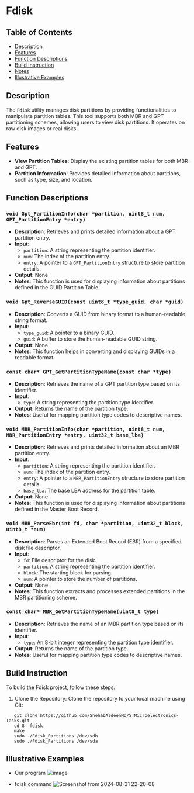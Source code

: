 # Fdisk

## Table of Contents
- [Description](#description)
- [Features](#features)
- [Function Descriptions](#function-descriptions)
- [Build Instruction](#build-instruction)
- [Notes](#notes)
- [Illustrative Examples](#illustrative-examples)

## Description

The `Fdisk` utility manages disk partitions by providing functionalities to manipulate partition tables. This tool supports both MBR and GPT partitioning schemes, allowing users to view disk partitions. It operates on raw disk images or real disks.

## Features

- **View Partition Tables**: Display the existing partition tables for both MBR and GPT.
- **Partition Information**: Provides detailed information about partitions, such as type, size, and location.

## Function Descriptions

### `void Gpt_PartitionInfo(char *partition, uint8_t num, GPT_PartitionEntry *entry)`

- **Description**: Retrieves and prints detailed information about a GPT partition entry.
- **Input**: 
  - `partition`: A string representing the partition identifier.
  - `num`: The index of the partition entry.
  - `entry`: A pointer to a `GPT_PartitionEntry` structure to store partition details.
- **Output**: None
- **Notes**: This function is used for displaying information about partitions defined in the GUID Partition Table.

### `void Gpt_ReverseGUID(const uint8_t *type_guid, char *guid)`

- **Description**: Converts a GUID from binary format to a human-readable string format.
- **Input**: 
  - `type_guid`: A pointer to a binary GUID.
  - `guid`: A buffer to store the human-readable GUID string.
- **Output**: None
- **Notes**: This function helps in converting and displaying GUIDs in a readable format.

### `const char* GPT_GetPartitionTypeName(const char *type)`

- **Description**: Retrieves the name of a GPT partition type based on its identifier.
- **Input**: 
  - `type`: A string representing the partition type identifier.
- **Output**: Returns the name of the partition type.
- **Notes**: Useful for mapping partition type codes to descriptive names.

### `void MBR_PartitionInfo(char *partition, uint8_t num, MBR_PartitionEntry *entry, uint32_t base_lba)`

- **Description**: Retrieves and prints detailed information about an MBR partition entry.
- **Input**: 
  - `partition`: A string representing the partition identifier.
  - `num`: The index of the partition entry.
  - `entry`: A pointer to a `MBR_PartitionEntry` structure to store partition details.
  - `base_lba`: The base LBA address for the partition table.
- **Output**: None
- **Notes**: This function is used for displaying information about partitions defined in the Master Boot Record.

### `void MBR_ParseEbr(int fd, char *partition, uint32_t block, uint8_t *num)`

- **Description**: Parses an Extended Boot Record (EBR) from a specified disk file descriptor.
- **Input**: 
  - `fd`: File descriptor for the disk.
  - `partition`: A string representing the partition identifier.
  - `block`: The starting block for parsing.
  - `num`: A pointer to store the number of partitions.
- **Output**: None
- **Notes**: This function extracts and processes extended partitions in the MBR partitioning scheme.

### `const char* MBR_GetPartitionTypeName(uint8_t type)`

- **Description**: Retrieves the name of an MBR partition type based on its identifier.
- **Input**: 
  - `type`: An 8-bit integer representing the partition type identifier.
- **Output**: Returns the name of the partition type.
- **Notes**: Useful for mapping partition type codes to descriptive names.

## Build Instruction

To build the Fdisk project, follow these steps:

1. Clone the Repository:
   Clone the repository to your local machine using Git:
```
   git clone https://github.com/ShehabAldeenMo/STMicroelectronics-Tasks.git
   cd 8- fdisk
   make
   sudo ./Fdisk_Partitions /dev/sdb
   sudo ./Fdisk_Partitions /dev/sda
```

## Illustrative Examples
+ Our program
![image](https://github.com/user-attachments/assets/ea58171e-470e-47ac-9472-56993cfba167)

+ fdisk command
![Screenshot from 2024-08-31 22-20-08](https://github.com/user-attachments/assets/4b8c0392-21a7-4d0d-af61-efa2fdb00a52)
